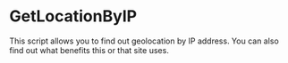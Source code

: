 # GetLocationByIP
This script allows you to find out geolocation by IP address. You can also find out what benefits this or that site uses.
